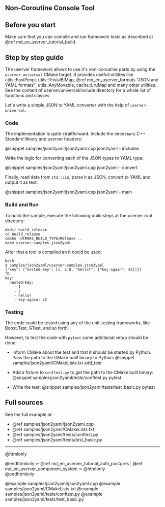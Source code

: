 ## Non-Coroutine Console Tool

## Before you start

Make sure that you can compile and run framework tests as described at
@ref md_en_userver_tutorial_build.


## Step by step guide

The userver framework allows to use it's non-coroutine parts by using the
`userver-universal` CMake target. It provides usefull utilities like
utils::FastPimpl, utils::TrivialBiMap,
@ref md_en_userver_formats "JSON and YAML formats", utils::AnyMovable,
cache::LruMap and many other utilities. See the content of
userver/universal/include directory for a whole list of functions and classes.


Let's write a simple JSON to YAML converter with the help of `userver-universal`.

### Code

The implementation is quite straitforward. Include the necessary C++ Standard library
and userver headers:

@snippet samples/json2yaml/json2yaml.cpp  json2yaml - includes

Write the logic for converting each of the JSON types to YAML type:

@snippet samples/json2yaml/json2yaml.cpp  json2yaml - convert

Finally, read data from `std::cin`, parse it as JSON, convert to YAML and
output it as text:

@snippet samples/json2yaml/json2yaml.cpp  json2yaml - main


### Build and Run

To build the sample, execute the following build steps at the userver root directory:
```
mkdir build_release
cd build_release
cmake -DCMAKE_BUILD_TYPE=Release ..
make userver-samples-json2yaml
```

After that a tool is compiled an it could be used:
```
bash
$ samples/json2yaml/userver-samples-json2yaml
{"key": {"nested-key": [1, 2.0, "hello!", {"key-again": 42}]}}
^D
key:
  nested-key:
    - 1
    - 2
    - hello!
    - key-again: 42

```


### Testing

The code could be tested using any of the unit-testing frameworks, like
Boost.Test, GTest, and so forth.

However, to test the code with `pytest` some additional setup should be done:

* Inform CMake about the test and that it should be started by Python. Pass the
  path to the CMake built binary to Python:
  @snippet samples/json2yaml/CMakeLists.txt  add_test

* Add a fixture to `conftest.py` to get the path to the CMake built binary:
  @snippet samples/json2yaml/tests/conftest.py  pytest

* Write the test:
  @snippet samples/json2yaml/tests/test_basic.py  pytest


## Full sources

See the full example at:
* @ref samples/json2yaml/json2yaml.cpp
* @ref samples/json2yaml/CMakeLists.txt
* @ref samples/json2yaml/tests/conftest.py
* @ref samples/json2yaml/tests/test_basic.py

----------

@htmlonly <div class="bottom-nav"> @endhtmlonly
⇦ @ref md_en_userver_tutorial_auth_postgres | @ref md_en_userver_component_system ⇨
@htmlonly </div> @endhtmlonly


@example samples/json2yaml/json2yaml.cpp
@example samples/json2yaml/CMakeLists.txt
@example samples/json2yaml/tests/conftest.py
@example samples/json2yaml/tests/test_basic.py
